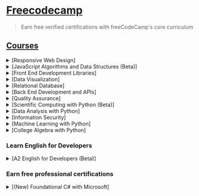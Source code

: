 # [Freecodecamp](https://www.freecodecamp.org/learn)
> Earn free verified certifications with freeCodeCamp's core curriculum

## [Courses](/courses)
<details>
  <summary>
     [Responsive Web Design]
  </summary>
      In this Responsive Web Design Certification, you'll learn the languages that developers use to build webpages: HTML (Hypertext Markup Language) for content, and CSS (Cascading Style Sheets) for design.
    First, you'll build a cat photo app to learn the basics of HTML and CSS. Later, you'll learn modern techniques like CSS variables by building a penguin, and best practices for accessibility by building a quiz site.
    Finally, you'll learn how to make webpages that respond to different screen sizes by building a photo gallery with Flexbox, and a magazine article layout with CSS Grid.
</details>
<details>
   <summary>
     [JavaScript Algorithms and Data Structures (Beta)]
   </summary>
        Developers use HTML and CSS to control the content and styling of a page. And they use JavaScript to make that page interactive.
      In this JavaScript Algorithm and Data Structures Certification, you'll learn the JavaScript fundamentals like variables, arrays, objects, loops, functions, the DOM and more.
      You'll also learn about Object Oriented Programming (OOP), Functional Programming, algorithmic thinking, how to work with local storage, and how to fetch data using an API.
</details>
<details>
   <summary>
     [Front End Development Libraries]
   </summary>
          Now that you're familiar with HTML, CSS, and JavaScript, level up your skills by learning some of the most popular front end libraries in the industry.
        In the Front End Development Libraries Certification, you'll learn how to style your site quickly with Bootstrap. You'll also learn how to add logic to your CSS styles and extend them with Sass.
        Later, you'll build a shopping cart and other applications to learn how to create powerful Single Page Applications (SPAs) with React and Redux.
</details>
<details>
   <summary>
     [Data Visualization]
   </summary>
        Data is all around us, but it doesn't mean much without shape or context.
      In the Data Visualization Certification, you'll build charts, graphs, and maps to present different types of data with the D3.js library.
      You'll also learn about JSON (JavaScript Object Notation), and how to work with data online using an API (Application Programming Interface).
</details>
<details>
   <summary>
     [Relational Database]
   </summary>
        For these courses, you will use real developer tools and software including VS Code, PostgreSQL, and the Linux / Unix command line to complete interactive tutorials and build projects.
      These courses start off with basic Bash commands. Using the terminal, you will learn everything from navigating and manipulating a file system, scripting in Bash, all the way to advanced usage.
      Next, you will learn how to create and use a relational database with PostgreSQL, a database management system, and SQL, the language of these databases.
      Finally, you will learn Git, the version control system, an essential tool of every developer.
</details>
<details>
  <summary>
    [Back End Development and APIs]
  </summary>
      Until this point, you've only used JavaScript on the front end to add interactivity to a page, solve algorithm challenges, or build an SPA. But JavaScript can also be used on the back end, or server, to build entire web applications.
    Today, one of the popular ways to build applications is through microservices, which are small, modular applications that work together to form a larger whole.
    In the Back End Development and APIs Certification, you'll learn how to write back end apps with Node.js and npm. You'll also build web applications with the Express framework, and build a People Finder microservice with MongoDB and the Mongoose library.
</details>
<details>
  <summary>
    [Quality Assurance]
  </summary>
      As your programs or web applications become more complex, you'll want to test them to make sure that new changes don't break their original functionality.
    In the Quality Assurance Certification, you'll learn how to write tests with Chai to ensure your applications work the way you expect them to.
    Then you'll build a chat application to learn advanced Node and Express concepts. You'll also use Pug as a template engine, Passport for authentication, and Socket.io for real-time communication between the server and connected clients.
</details>
<details>
  <summary>
    [Scientific Computing with Python (Beta)]
  </summary>
      The Scientific Computing with Python (Beta) curriculum will equip you with the skills to analyze and manipulate data using Python, a powerful and versatile programming language.
    You'll learn key concepts like data structures, algorithm, Object Oriented Programming, and how to perform complex calculations using a variety of tools.
    This comprehensive course will guide you through the fundamentals of scientific computing, including data structures, and algorithms.
</details>
<details>
  <summary>
    [Data Analysis with Python]
  </summary>
      Data Analysis has been around for a long time.
    But up until a few years ago, developers practiced it using expensive, closed-source tools like Tableau.
    But recently, Python, SQL, and other open libraries have changed Data Analysis forever.
    In the Data Analysis with Python Certification, you'll learn the fundamentals of data analysis with Python.
    By the end of this certification, you'll know how to read data from sources like CSVs and SQL, and how to use libraries like Numpy, Pandas, Matplotlib, and Seaborn to process and visualize data.
</details>
<details>
  <summary>
    [Information Security]
  </summary>
      With everything we do online, there's a vast amount of sensitive information at risk: email addresses, passwords, phone numbers, and much more.
    With the Information Security Certification, you'll build a secure web app with HelmetJS to learn the fundamentals of protecting people's information online.
    You'll also build a TCP client, and an Nmap and port scanner in Python. This will help you learn the basics of penetration testing — an important component of good information security.
</details>
<details>
  <summary>
   [Machine Learning with Python]
  </summary>
      Machine learning has many practical applications that you can use in your projects or on the job.
    In the Machine Learning with Python Certification, you'll use the TensorFlow framework to build several neural networks and explore more advanced techniques like natural language processing and reinforcement learning.
    You'll also dive into neural networks, and learn the principles behind how deep, recurrent, and convolutional neural networks work.
</details>
<details>
  <summary>
    [College Algebra with Python]
  </summary>
      This course is designed as a one-semester college course. It consists of instructional videos, with Google Colaboratory notebooks to follow along interactively, assignments, and challenging projects.
    As you go through each part of this course in sequence, you will gain a full understanding of Algebra and how to write Python code to solve Algebra problems.
    Throughout this course, you will also build your own Algebra Colab notebook that you will be able to use as your custom calculator.
    This course (and the code you write here) will give you the foundation for a deeper math and data science understanding.
</details>

### Learn English for Developers
<details>
  <summary>
    [A2 English for Developers (Beta)]
  </summary>
      In this English for Developers Curriculum, you'll learn the essentials of English communication. This will follow the A2 level of the Common European Framework of Reference (CEFR). And we've focused on vocabulary that is particularly useful for developers.
    The first half of the curriculum will help you get comfortable with English grammar and usage. It will give you tons of hands-on practice. You'll learn basics like introducing yourself, making small talk, and discussing your work.
    In the second half, you'll practice vocabulary specific to software development. You'll learn how to describe code, discuss tech trends, and participate in stand-up meetings.
    This entire A2-level curriculum includes 105 different dialogues. Each is designed to build your vocabulary and boost your confidence when speaking in a professional tech setting.
</details>

### Earn free professional certifications
<details>
  <summary>
    [(New) Foundational C# with Microsoft]
  </summary>
      This course offers a comprehensive introduction to C# programming, covering its core concepts, syntax, and practical application in software development.
    Through hands-on exercises and projects, you will learn the fundamentals of C#, including variables, data types, control structures, and object-oriented programming principles.
    By the end of this course, you will have gained the practical skills and knowledge needed to confidently leverage C# for building applications.
</details>

